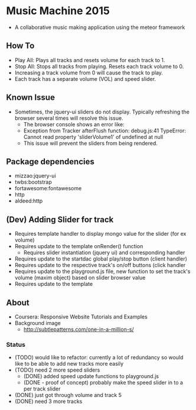 # Music Machine 2015

* A collaborative music making application using the meteor framework

## How To
* Play All: Plays all tracks and resets volume for each track to 1.
* Stop All: Stops all tracks from playing. Resets each track volume to 0.
* Increasing a track volume from 0 will cause the track to play.
* Each track has a separate volume (VOL) and speed slider.

## Known Issue

* Sometimes, the jquery-ui sliders do not display. Typically refreshing the browser several times will resolve this issue.
  * The browser console shows an error like:
  * Exception from Tracker afterFlush function: debug.js:41 TypeError: Cannot read property 'sliderVolume1' of undefined at null
  * This issue will prevent the sliders from being rendered. 

## Package dependencies
* mizzao:jquery-ui
* twbs:bootstrap
* fortawesome:fontawesome
* http
* aldeed:http

## (Dev) Adding Slider for track
* Requires template handler to display mongo value for the slider (for ex volume)
* Requires update to the template onRender() function
  * Requires slider instantiation (jquery ui) and corresponding handler
* Requires update to the startdac global play/stop button (client handler)
* Requires update to the respective track's on/off buttons (click handler
* Requires update to the playground.js file, new function to set the track's volume (maxim object) based on slider browser value
* Requires update to the template

## About
* Coursera: Responsive Website Tutorials and Examples
* Background image
  * http://subtlepatterns.com/one-in-a-million-s/

### Status
* (TODO) would like to refactor: currently a lot of redundancy so would like to be able to add new tracks more easily
* (TODO) need 2 more speed sliders
  * (DONE) added speed update functions to playground.js
  * (DONE - proof of concept) probably make the speed slider in to a per track slider
* (DONE) just got through volume and track 5
* (DONE) need 3 more tracks